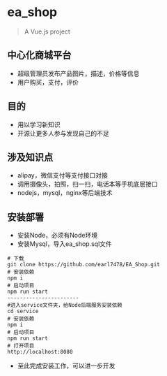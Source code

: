 # ea_shop

> A Vue.js project

## 中心化商城平台
- 超级管理员发布产品图片，描述，价格等信息
- 用户购买，支付，评价

## 目的
- 用以学习新知识
- 开源让更多人参与发现自己的不足

## 涉及知识点
- alipay，微信支付等支付接口对接
- 调用摄像头，拍照，扫一扫，电话本等手机底层接口
- nodejs，mysql，nginx等后端技术

## 安装部署
- 安装Node，必须有Node环境
- 安装Mysql，导入ea_shop.sql文件
```
# 下载
git clone https://github.com/earl7478/EA_Shop.git
# 安装依赖
npm i
# 启动项目
npm run start
-----------------------
#进入service文件夹，给Node后端服务安装依赖
cd service
# 安装依赖
npm i
# 启动项目
npm run start
# 打开项目
http://localhost:8080
```
- 至此完成安装工作，可以进一步开发
